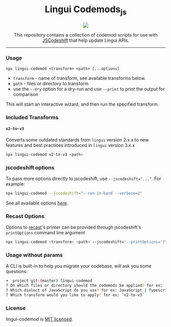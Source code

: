 <div align="center">
<h1>Lingui Codemods<sub>js</sub></h1>
<img src="https://github.com/lingui/codemods/workflows/Main%20CI/badge.svg" />

This repository contains a collection of codemod scripts for use with [JSCodeshift](https://github.com/facebook/jscodeshift) that help update Lingui APIs.

<hr />

</div>

### Usage
`npx lingui-codemod <transform> <path> [...options]`
   * `transform` - name of transform, see available transforms below.
   * `path` - files or directory to transform
   * use the `--dry` option for a dry-run and use `--print` to print the output for comparison

This will start an interactive wizard, and then run the specified transform.

### Included Transforms

#### `v2-to-v3`

Converts some outdated standards from `lingui` version 2.x.x to new features and best practices introduced in `lingui` version 3.x.x

```sh
npx lingui-codemod v2-to-v3 <path>
```

### jscodeshift options

To pass more options directly to jscodeshift, use `--jscodeshift="..."`. For example:
```sh
npx lingui-codemod --jscodeshift="--run-in-band --verbose=2"
```

See all available options [here](https://github.com/facebook/jscodeshift#usage-cli).

### Recast Options

Options to [recast](https://github.com/benjamn/recast)'s printer can be provided
through jscodeshift's `printOptions` command line argument

```sh
npx lingui-codemod <transform> <path> --jscodeshift="--printOptions='{\"quote\":\"double\"}'"
```

### Usage without params

A CLI is built-in to help you migrate your codebase, will ask you some questions:

```sh
➜  project git:(master) lingui-codemod
? On which files or directory should the codemods be applied? for ex: ./src
? Which dialect of JavaScript do you use? for ex: JavaScript | Typescript | JavaScript with Flow 
? Which transform would you like to apply? for ex: `v2-to-v3`
```

### License


lingui-codemod is [MIT licensed](./LICENSE).
